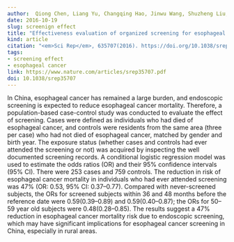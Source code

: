 ```yaml
---
author:  Qiong Chen, Liang Yu, Changqing Hao, Jinwu Wang, Shuzheng Liu, Meng Zhang, Shaokai Zhang, Lanwei Guo, Peiliang Quan, Patrick Germain, Yawei Zhang, Xibin Sun. 
date: 2016-10-19
slug: screenign effect
title: "Effectiveness evaluation of organized screening for esophageal cancer: a case-control study in Linzhou city, China."
kind: article
citation: "<em>Sci Rep</em>, 635707(2016). https://doi.org/10.1038/srep35707"
tags:
- screening effect
- esophageal cancer
link: https://www.nature.com/articles/srep35707.pdf
doi: 10.1038/srep35707
---
```


In China, esophageal cancer has remained a large burden, and endoscopic screening is expected to reduce esophageal cancer mortality. Therefore, a population-based case-control study was conducted to evaluate the effect of screening. Cases were defined as individuals who had died of esophageal cancer, and controls were residents from the same area (three per case) who had not died of esophageal cancer, matched by gender and birth year. The exposure status (whether cases and controls had ever attended the screening or not) was acquired by inspecting the well documented screening records. A conditional logistic regression model was used to estimate the odds ratios (OR) and their 95% confidence intervals (95% CI). There were 253 cases and 759 controls. The reduction in risk of esophageal cancer mortality in individuals who had ever attended screening was 47% (OR: 0.53, 95% CI: 0.37–0.77). Compared with never-screened subjects, the ORs for screened subjects within 36 and 48 months before the reference date were 0.59(0.39–0.89) and 0.59(0.40–0.87); the ORs for 50–59 year old subjects were 0.48(0.28–0.85). The results suggest a 47% reduction in esophageal cancer mortality risk due to endoscopic screening, which may have significant implications for esophageal cancer screening in China, especially in rural areas.
